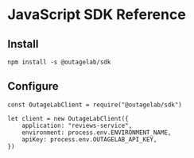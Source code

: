 # JavaScript SDK Reference

## Install

```
npm install -s @outagelab/sdk
```

## Configure

```
const OutageLabClient = require("@outagelab/sdk")

let client = new OutageLabClient({
    application: "reviews-service",
    environment: process.env.ENVIRONMENT_NAME,
    apiKey: process.env.OUTAGELAB_API_KEY,
})
```
